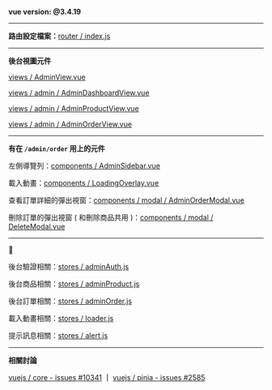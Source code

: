 **vue version: @3.4.19**

---

**路由設定檔案：**[router / index.js](https://github.com/QuantumParrot/q-vue-warn-side-effect/blob/main/src/router/index.js)

---

**後台視圖元件**

[views / AdminView.vue](https://github.com/QuantumParrot/q-vue-warn-side-effect/blob/main/src/views/AdminView.vue)

[views / admin / AdminDashboardView.vue](https://github.com/QuantumParrot/q-vue-warn-side-effect/blob/main/src/views/admin/AdminDashboardView.vue)

[views / admin / AdminProductView.vue](https://github.com/QuantumParrot/q-vue-warn-side-effect/blob/main/src/views/admin/AdminProductView.vue)

[views / admin / AdminOrderView.vue](https://github.com/QuantumParrot/q-vue-warn-side-effect/blob/main/src/views/admin/AdminOrderView.vue)

---

**有在 `/admin/order` 用上的元件**

左側導覽列：[components / AdminSidebar.vue](https://github.com/QuantumParrot/q-vue-warn-side-effect/blob/main/src/components/AdminSidebar.vue)

載入動畫：[components / LoadingOverlay.vue](https://github.com/QuantumParrot/q-vue-warn-side-effect/blob/main/src/components/LoadingOverlay.vue)


查看訂單詳細的彈出視窗：[components / modal / AdminOrderModal.vue ](https://github.com/QuantumParrot/q-vue-warn-side-effect/blob/main/src/components/modal/AdminOrderModal.vue)



刪除訂單的彈出視窗 ( 和刪除商品共用 )：[components / modal / DeleteModal.vue](https://github.com/QuantumParrot/q-vue-warn-side-effect/blob/main/src/components/modal/DeleteModal.vue)

---

**🍍**

後台驗證相關：[stores / adminAuth.js](https://github.com/QuantumParrot/q-vue-warn-side-effect/blob/main/src/stores/adminAuth.js)

後台商品相關：[stores / adminProduct.js](https://github.com/QuantumParrot/q-vue-warn-side-effect/blob/main/src/stores/adminProduct.js)

後台訂單相關：[stores / adminOrder.js](https://github.com/QuantumParrot/q-vue-warn-side-effect/blob/main/src/stores/adminOrder.js)

載入動畫相關：[stores / loader.js](https://github.com/QuantumParrot/q-vue-warn-side-effect/blob/main/src/stores/loader.js)

提示訊息相關：[stores / alert.js](https://github.com/QuantumParrot/q-vue-warn-side-effect/blob/main/src/stores/alert.js)

---

**相關討論**

[vuejs / core - issues #10341](https://github.com/vuejs/core/issues/10341) **｜** [vuejs / pinia - issues #2585](https://github.com/vuejs/pinia/discussions/2585)

